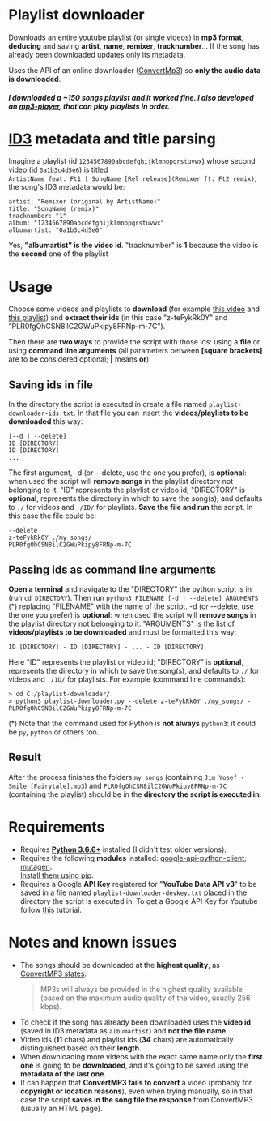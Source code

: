 # Playlist downloader
Downloads an entire youtube playlist (or single videos) in **mp3 format**, **deducing** and saving **artist**, **name**, **remixer**, **tracknumber**... If the song has already been downloaded updates only its metadata.  

Uses the API of an online downloader ([ConvertMp3](https://convertmp3.io)) so **only the audio data is downloaded**.
##### I downloaded a ~150 songs playlist and it worked fine. I also developed an [mp3-player](https://github.com/Stypox/mp3-player), that can play playlists in order.

# [ID3](https://en.wikipedia.org/wiki/ID3) metadata and title parsing
Imagine a playlist (id ``1234567890abcdefghijklmnopqrstuvwx``) whose second video (id ``0a1b3c4d5e6``) is titled<br/>``ArtistName feat. Ft1 | SongName [Rel release](Remixer ft. Ft2 remix)``; the song's ID3 metadata would be:

    artist: "Remixer (original by ArtistName)"
    title: "SongName (remix)"
    tracknumber: "1"
    album: "1234567890abcdefghijklmnopqrstuvwx"
    albumartist: "0a1b3c4d5e6"
Yes, **"albumartist" is the video id**. "tracknumber" is **1** because the video is the **second** one of the playlist

# Usage
Choose some videos and playlists to **download** (for example [this video](https://www.youtube.com/watch?v=z-teFykRk0Y) and [this playlist](https://www.youtube.com/playlist?list=PLR0fgOhCSN8ilC2GWuPkipy8FRNp-m-7C)) and **extract their ids** (in this case "z-teFykRk0Y" and "PLR0fgOhCSN8ilC2GWuPkipy8FRNp-m-7C").  

Then there are **two ways** to provide the script with those ids: using a **file** or using **command line arguments** (all parameters between **\[square brackets\]** are to be considered optional; **\|** means **or**):

## Saving ids in file
In the directory the script is executed in create a file named ``playlist-downloader-ids.txt``. In that file you can insert the **videos/playlists to be downloaded** this way:

    [--d | --delete]
    ID [DIRECTORY]
    ID [DIRECTORY]
    ...
The first argument, -d (or --delete, use the one you prefer), is **optional**: when used the script will **remove songs** in the playlist directory not belonging to it. "ID" represents the playlist or video id; "DIRECTORY" is **optional**, represents the directory in which to save the song(s), and defaults to ``./`` for videos and ``./ID/`` for playlists. **Save the file and run** the script. In this case the file could be:

    --delete
    z-teFykRk0Y ./my_songs/
    PLR0fgOhCSN8ilC2GWuPkipy8FRNp-m-7C

## Passing ids as command line arguments
**Open a terminal** and navigate to the "DIRECTORY" the python script is in (run ``cd DIRECTORY``). Then run ``python3 FILENAME [-d | --delete] ARGUMENTS`` (*) replacing "FILENAME" with the name of the script. -d (or --delete, use the one you prefer) is **optional**: when used the script will **remove songs** in the playlist directory not belonging to it. "ARGUMENTS" is the list of **videos/playlists to be downloaded** and must be formatted this way:
  
    ID [DIRECTORY] - ID [DIRECTORY] - ... - ID [DIRECTORY]
Here "ID" represents the playlist or video id; "DIRECTORY" is **optional**, represents the directory in which to save the song(s), and defaults to ``./`` for videos and ``./ID/`` for playlists. For example (command line commands):

    > cd C:/playlist-downloader/
    > python3 playlist-downloader.py --delete z-teFykRk0Y ./my_songs/ - PLR0fgOhCSN8ilC2GWuPkipy8FRNp-m-7C
(*) Note that the command used for Python is **not always** ``python3``: it could be ``py``, ``python`` or others too.

## Result
After the process finishes the folders ``my_songs`` (containing ``Jim Yosef - Smile [Fairytale].mp3``) and ``PLR0fgOhCSN8ilC2GWuPkipy8FRNp-m-7C`` (containing the playlist) should be in the **directory the script is executed in**. 

# Requirements
  * Requires **[Python 3.6.6+](https://www.python.org/downloads/release/python-370/)** installed (I didn't test older versions). 
  * Requires the following **modules** installed: [google-api-python-client](https://pypi.org/project/google-api-python-client/); [mutagen](https://pypi.org/project/mutagen/).  
  [Install them using pip](https://packaging.python.org/tutorials/installing-packages/).
  * Requires a Google **API Key** registered for "**YouTube Data API v3**" to be saved in a file named ``playlist-downloader-devkey.txt`` placed in the directory the script is executed in.
    To get a Google API Key for Youtube follow [this](https://developers.google.com/youtube/v3/getting-started) tutorial.

# Notes and known issues
  * The songs should be downloaded at the **highest quality**, as [ConvertMP3 states](http://www.convertmp3.io/):
    > MP3s will always be provided in the highest quality available (based on the maximum audio quality of the video, usually 256 kbps).
  * To check if the song has already been downloaded uses the **video id** (saved in ID3 metadata as ``albumartist``) and **not the file name**.
  * Video ids (**11** chars) and playlist ids (**34** chars) are automatically distinguished based on their **length**.
  * When downloading more videos with the exact same name only the **first one** is going to be **downloaded**, and it's going to be saved using the **metadata of the last one**.
  * It can happen that **ConvertMP3 fails to convert** a video (probably for **copyright or location reasons**), even when trying manually, so in that case the script **saves in the song file the response** from ConvertMP3 (usually an HTML page).

